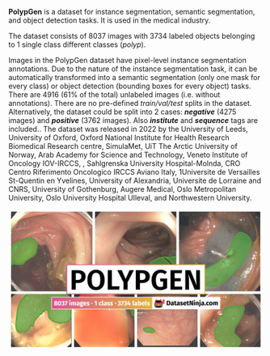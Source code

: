 **PolypGen** is a dataset for instance segmentation, semantic segmentation, and object detection tasks. It is used in the medical industry. 

The dataset consists of 8037 images with 3734 labeled objects belonging to 1 single class different classes (*polyp*).

Images in the PolypGen dataset have pixel-level instance segmentation annotations. Due to the nature of the instance segmentation task, it can be automatically transformed into a semantic segmentation (only one mask for every class) or object detection (bounding boxes for every object) tasks. There are 4916 (61% of the total) unlabeled images (i.e. without annotations). There are no pre-defined <i>train/val/test</i> splits in the dataset. Alternatively, the dataset could be split into 2 cases: ***negative*** (4275 images) and ***positive*** (3762 images). Also ***institute*** and ***sequence*** tags are included.. The dataset was released in 2022 by the University of Leeds,  University of Oxford, Oxford National Institute for Health Research Biomedical Research centre, SimulaMet,  UiT The Arctic University of Norway, Arab Academy for Science and Technology, Veneto Institute of Oncology IOV-IRCCS, , Sahlgrenska University Hospital-Molnda, CRO Centro Riferimento Oncologico IRCCS Aviano Italy, 1Universite de Versailles St-Quentin en Yvelines, University of Alexandria, Universite de Lorraine and CNRS, University of Gothenburg, Augere Medical, Oslo Metropolitan University, Oslo University Hospital Ulleval, and Northwestern University.

<img src="https://github.com/dataset-ninja/polypgen/raw/main/visualizations/poster.png">
